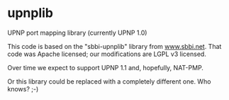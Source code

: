 upnplib
=======

UPNP port mapping library (currently UPNP 1.0)

This code is based on the "sbbi-upnplib" library from www.sbbi.net.
That code was Apache licensed; our modifications are LGPL v3 licensed.

Over time we expect to support UPNP 1.1 and, hopefully, NAT-PMP.

Or this library could be replaced with a completely different one.  Who
knows? ;-)
